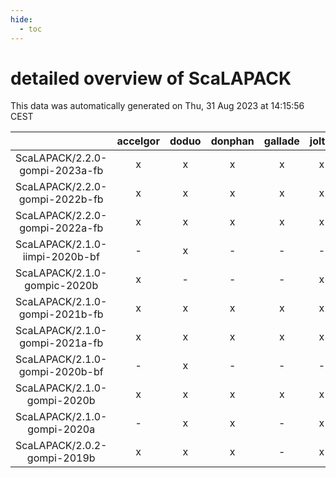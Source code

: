 ```yaml
---
hide:
  - toc
---
```


detailed overview of ScaLAPACK
==============================


This data was automatically generated on Thu, 31 Aug 2023 at 14:15:56 CEST  

| |accelgor|doduo|donphan|gallade|joltik|skitty|swalot|victini|
| :---: | :---: | :---: | :---: | :---: | :---: | :---: | :---: | :---: |
|ScaLAPACK/2.2.0-gompi-2023a-fb|x|x|x|x|x|x|x|x|
|ScaLAPACK/2.2.0-gompi-2022b-fb|x|x|x|x|x|x|x|x|
|ScaLAPACK/2.2.0-gompi-2022a-fb|x|x|x|x|x|x|x|x|
|ScaLAPACK/2.1.0-iimpi-2020b-bf|-|x|-|-|-|-|-|-|
|ScaLAPACK/2.1.0-gompic-2020b|x|-|-|-|x|-|-|-|
|ScaLAPACK/2.1.0-gompi-2021b-fb|x|x|x|x|x|x|x|x|
|ScaLAPACK/2.1.0-gompi-2021a-fb|x|x|x|x|x|x|x|x|
|ScaLAPACK/2.1.0-gompi-2020b-bf|-|x|-|-|-|-|-|-|
|ScaLAPACK/2.1.0-gompi-2020b|x|x|x|x|x|x|x|x|
|ScaLAPACK/2.1.0-gompi-2020a|-|x|x|-|x|x|x|x|
|ScaLAPACK/2.0.2-gompi-2019b|x|x|x|-|x|x|x|x|
